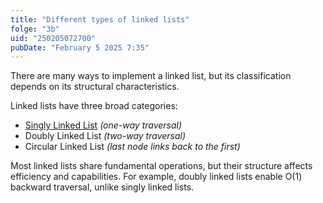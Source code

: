 ```yaml
---
title: "Different types of linked lists"
folge: "3b"
uid: "250205072700"
pubDate: "February 5 2025 7:35"
---
```


There are many ways to implement a linked list, but its classification depends on its structural characteristics.

Linked lists have three broad categories:

- [Singly Linked List](/note/241113121417) _(one-way traversal)_
- Doubly Linked List _(two-way traversal)_
- Circular Linked List _(last node links back to the first)_

Most linked lists share fundamental operations, but their structure affects efficiency and capabilities. For example, doubly linked lists enable O(1) backward traversal, unlike singly linked lists.